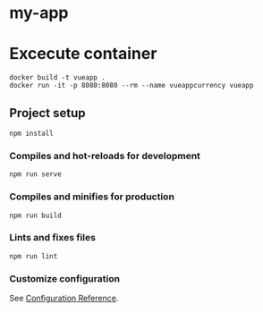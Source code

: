 # my-app


# Excecute container 

```
docker build -t vueapp .
docker run -it -p 8080:8080 --rm --name vueappcurrency vueapp

```



## Project setup
```
npm install
```

### Compiles and hot-reloads for development
```
npm run serve
```

### Compiles and minifies for production
```
npm run build
```

### Lints and fixes files
```
npm run lint
```

### Customize configuration
See [Configuration Reference](https://cli.vuejs.org/config/).
